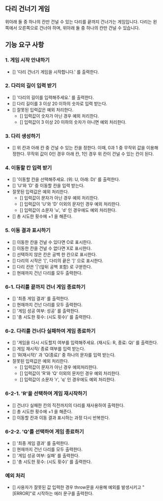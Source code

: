 ## 다리 건너기 게임

위아래 둘 중 하나의 칸만 건널 수 있는 다리를 끝까지 건너가는 게임입니다.
다리는 왼쪽에서 오른쪽으로 건너야 하며, 위아래 둘 중 하나의 칸만 건널 수 있습니다.

## 기능 요구 사항

### 1. 게임 시작 안내하기

- [] '다리 건너기 게임을 시작합니다.' 를 출력한다.

### 2. 다리의 길이 입력 받기

- [] '다리의 길이를 입력해주세요.' 를 출력한다.
- [] 다리 길이를 3 이상 20 이하의 숫자로 입력 받는다.
- [] 잘못된 입력값은 예외 처리한다.
  - [] 입력값이 숫자가 아닌 경우 예외 처리한다.
  - [] 입력값이 3 이상 20 이하의 숫자가 아니면 예외 처리한다.

### 3. 다리 생성하기

- [] 위 칸과 아래 칸 중 건널 수 있는 칸을 정한다.
  이때, 0과 1 중 무작위 값을 이용해 정한다.
  무작위 값이 0인 경우 아래 칸, 1인 경우 위 칸이 건널 수 있는 칸이 된다.

### 4. 이동할 칸 입력 받기

- [] '이동할 칸을 선택해주세요. (위: U, 아래: D)' 를 출력한다.
- [] 'U'와 'D' 중 이동할 칸을 입력 받는다.
- 잘못된 입력값은 예외 처리한다.
  - [] 입력값이 문자가 아닌 경우 예외 처리한다.
  - [] 입력값이 'U'와 'D' 이외의 문자인 경우 예외 처리한다.
  - [] 입력값이 소문자 'u', 'd' 인 경우에도 예외 처리한다.
- [] 총 시도한 횟수에 +1 을 해준다.

### 5. 이동 결과 표시하기

- [] 이동한 칸을 건널 수 있다면 O로 표시한다.
- [] 이동한 칸을 건널 수 없다면 X로 표시한다.
- [] 선택하지 않은 칸은 공백 한 칸으로 표시한다.
- [] 다리의 시작은 '[', 다리의 끝은 ']' 으로 표시한다.
- [] 다리 칸은 '|'(앞뒤 공백 포함) 로 구분한다.
- [] 현재까지 건넌 다리를 모두 출력한다.

### 6-1. 다리를 끝까지 건너 게임 종료하기

- [] '최종 게임 결과' 를 출력한다.
- [] 현재까지 건넌 다리를 모두 출력한다.
- [] '게임 성공 여부: 성공' 를 출력한다.
- [] '총 시도한 횟수: (시도 횟수)' 를 출력한다.

### 6-2. 다리를 건너다 실패하여 게임 종료하기

- [] '게임을 다시 시도할지 여부를 입력해주세요. (재시도: R, 종료: Q)' 를 출력한다.
- [] 게임 재시작/ 종료 여부를 입력 받는다.
- [] 'R(재시작)' 과 'Q(종료)' 중 하나의 문자를 입력 받는다.
- 잘못된 입력값은 예외 처리한다.
  - [] 입력값이 문자가 아닌 경우 예외처리한다.
  - [] 입력값이 'R'와 'Q' 이외의 문자인 경우 예외 처리한다.
  - [] 입력값이 소문자 'r', 'q' 인 경우에도 예외 처리한다.

### 6-2-1. 'R'을 선택하여 게임 재시작하기

- [] 건너다 실패한 칸의 직전까지의 다리를 재사용하여 출력한다.
- [] 총 시도한 횟수에 +1 을 해준다.
- [] 이동할 칸과 이동 결과 표시하는 과정 다시 반복한다.

### 6-2-2. 'Q'를 선택하여 게임 종료하기

- [] '최종 게임 결과' 를 출력한다.
- [] 현재까지 건넌 다리를 모두 출력한다.
- [] '게임 성공 여부: 실패' 를 출력한다.
- [] '총 시도한 횟수: (시도 횟수)' 를 출력한다.

### 예외 처리

- [] 사용자가 잘못된 값 입력한 경우 throw문을 사용해 예외를 발생시키고 "[ERROR]"로 시작하는 에러 문구를 출력한다.
